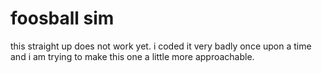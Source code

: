 # foosball sim
this straight up does not work yet. i coded it very badly once upon a time and i am trying to make this one a little more approachable.